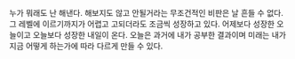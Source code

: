누가 뭐래도 난 해낸다.
해보지도 않고 안될거라는 무조건적인 비판은 날 흔들 수 없다.
그 레벨에 이르기까지가 어렵고 고되더라도 조금씩 성장하고 있다.
어제보다 성장한 오늘이고 오늘보다 성장한 내일이 온다.
오늘은 과거에 내가 공부한 결과이며 미래는 내가 지금 어떻게 하는가에 따라 다르게 만들 수 있다.
